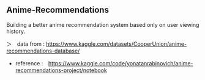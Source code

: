## Anime-Recommendations
Building a better anime recommendation system based only on user viewing history.

＞　data from : https://www.kaggle.com/datasets/CooperUnion/anime-recommendations-database/
- reference :　https://www.kaggle.com/code/yonatanrabinovich/anime-recommendations-project/notebook
